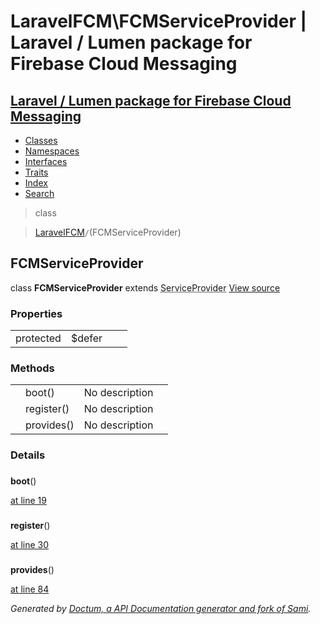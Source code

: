 # LaravelFCM\FCMServiceProvider | Laravel / Lumen package for Firebase Cloud Messaging    

## [Laravel / Lumen package for Firebase Cloud Messaging](../index.md)

- [Classes](../classes.md)
- [Namespaces](../namespaces.md)
- [Interfaces](../interfaces.md)
- [Traits](../traits.md)
- [Index](../doc-index.md)
- [Search](../search.md)

>class

>    [LaravelFCM](../LaravelFCM.md)` / `(FCMServiceProvider)
## FCMServiceProvider

class **FCMServiceProvider**        extends <abbr title="Illuminate\Support\ServiceProvider">ServiceProvider</abbr> [View source](https://github.com/code-lts/Laravel-FCM/blob/main/src/FCMServiceProvider.php)






### Properties

|   |   |   |   |
|---|---|---|---|
|<a name="property_defer"></a>protected |$defer|||
### Methods

|   |   |   |   |
|---|---|---|---|
||<a name="#method_boot"></a>boot()|No description||
||<a name="#method_register"></a>register()|No description||
||<a name="#method_provides"></a>provides()|No description||


### Details
<a name id="method_boot"></a>

### 
  **boot**()

[at line 19](https://github.com/code-lts/Laravel-FCM/blob/main/src/FCMServiceProvider.php#L19)


<a name id="method_register"></a>

### 
  **register**()

[at line 30](https://github.com/code-lts/Laravel-FCM/blob/main/src/FCMServiceProvider.php#L30)


<a name id="method_provides"></a>

### 
  **provides**()

[at line 84](https://github.com/code-lts/Laravel-FCM/blob/main/src/FCMServiceProvider.php#L84)


_Generated by [Doctum, a API Documentation generator and fork of Sami](https://github.com/code-lts/doctum)._